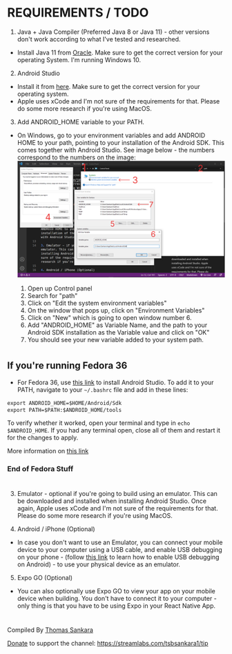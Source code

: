 # REQUIREMENTS / TODO

1. Java + Java Compiler (Preferred Java 8 or Java 11) - other versions don't work according to what I've tested and researched.

- Install Java 11 from [Oracle](https://www.oracle.com/java/technologies/javase/jdk11-archive-downloads.html). Make sure to get the correct version for your operating System. I'm running Windows 10.

2. Android Studio

- Install it from [here](https://developer.android.com/studio). Make sure to get the correct version for your operating system.
- Apple uses xCode and I'm not sure of the requirements for that. Please do some more research if you're using MacOS.

3. Add ANDROID_HOME variable to your PATH.

- On Windows, go to your environment variables and add ANDROID HOME to your path, pointing to your installation of the Android SDK. This comes together with Android Studio. See image below - the numbers correspond to the numbers on the image:
  ![alt](./adding-env-variables.jpg)

  1. Open up Control panel
  2. Search for "path"
  3. Click on "Edit the system environment variables"
  4. On the window that pops up, click on "Environment Variables"
  5. Click on "New" which is going to open window number 6.
  6. Add "ANDROID_HOME" as Variable Name, and the path to your Android SDK installation as the Variable value and click on "OK"
  7. You should see your new variable added to your system path.

#

## **If you're running Fedora 36**

- For Fedora 36, use [this link](https://www.itzgeek.com/how-tos/linux/fedora-how-tos/install-android-studio-on-fedora.html) to install Android Studio. To add it to your PATH, navigate to your `~/.bashrc` file and add in these lines:

```
export ANDROID_HOME=$HOME/Android/Sdk
export PATH=$PATH:$ANDROID_HOME/tools
```

To verify whether it worked, open your terminal and type in `echo $ANDROID_HOME`. If you had any terminal open, close all of them and restart it for the changes to apply.

More information on [this link](https://stackoverflow.com/questions/26256279/how-to-set-android-home-path-in-ubuntu#:~:text=For%20command%2Dline%20tools%2C%20use,Then%20try%20compiling.)

### **End of Fedora Stuff**

#

3. Emulator - optional if you're going to build using an emulator. This can be downloaded and installed when installing Android Studio. Once again, Apple uses xCode and I'm not sure of the requirements for that. Please do some more research if you're using MacOS.

4. Android / iPhone (Optional)

- In case you don't want to use an Emulator, you can connect your mobile device to your computer using a USB cable, and enable USB debugging on your phone - (follow [this link](https://www.embarcadero.com/starthere/xe5/mobdevsetup/android/en/enabling_usb_debugging_on_an_android_device.html) to learn how to enable USB debugging on Android) - to use your physical device as an emulator.

5. Expo GO (Optional)

- You can also optionally use Expo GO to view your app on your mobile device when building. You don't have to connect it to your computer - only thing is that you have to be using Expo in your React Native App.

#

Compiled By [Thomas Sankara](https://youtube.com/@tsbsankara)

[Donate](https://streamlabs.com/tsbsankara1/tip) to support the channel: https://streamlabs.com/tsbsankara1/tip
